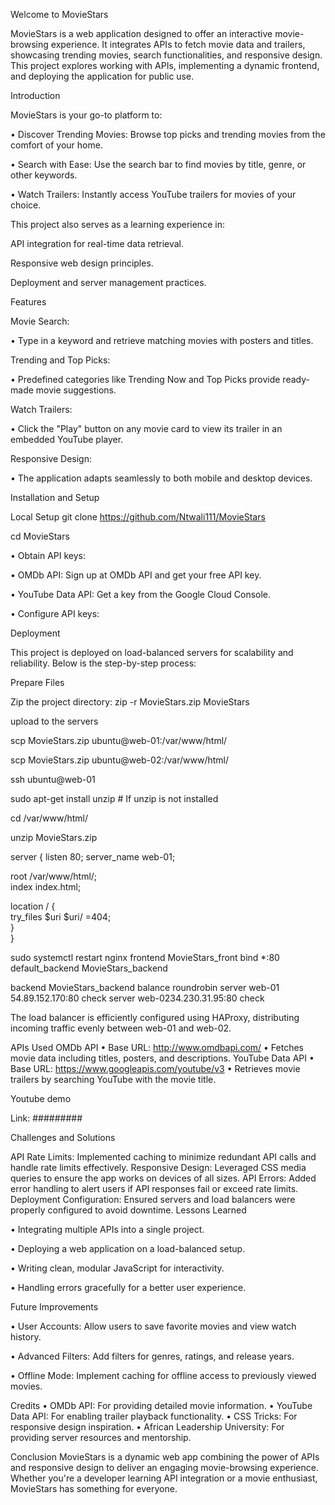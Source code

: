 Welcome to MovieStars

MovieStars is a web application designed to offer an interactive movie-browsing experience. It integrates APIs to fetch movie data and trailers, showcasing trending movies, search functionalities, and responsive design. This project explores working with APIs, implementing a dynamic frontend, and deploying the application for public use.

Introduction

MovieStars is your go-to platform to:

• Discover Trending Movies: Browse top picks and trending movies from the comfort of your home.

• Search with Ease: Use the search bar to find movies by title, genre, or other keywords.

• Watch Trailers: Instantly access YouTube trailers for movies of your choice.

This project also serves as a learning experience in:

API integration for real-time data retrieval.

Responsive web design principles.

Deployment and server management practices.

Features

Movie Search:

• Type in a keyword and retrieve matching movies with posters and titles.

Trending and Top Picks:

• Predefined categories like Trending Now and Top Picks provide ready-made movie suggestions.

Watch Trailers:

• Click the "Play" button on any movie card to view its trailer in an embedded YouTube player.

Responsive Design:

• The application adapts seamlessly to both mobile and desktop devices.

Installation and Setup

Local Setup git clone https://github.com/Ntwali111/MovieStars

cd MovieStars

• Obtain API keys:

• OMDb API: Sign up at OMDb API and get your free API key.

• YouTube Data API: Get a key from the Google Cloud Console.

• Configure API keys:

Deployment

This project is deployed on load-balanced servers for scalability and reliability. Below is the step-by-step process:

Prepare Files

Zip the project directory:
zip -r MovieStars.zip MovieStars

upload to the servers

scp MovieStars.zip ubuntu@web-01:/var/www/html/

scp MovieStars.zip ubuntu@web-02:/var/www/html/

ssh ubuntu@web-01

sudo apt-get install unzip # If unzip is not installed

cd /var/www/html/

unzip MovieStars.zip

server {
listen 80;
server_name web-01;

root /var/www/html/;  
index index.html;  

location / {  
    try_files $uri $uri/ =404;  
}  
}

sudo systemctl restart nginx
frontend MovieStars_front
bind *:80
default_backend MovieStars_backend

backend MovieStars_backend
balance roundrobin
server web-01 54.89.152.170:80 check
server web-0234.230.31.95:80 check

The load balancer is efficiently configured using HAProxy, distributing incoming traffic evenly between web-01 and web-02. 

APIs Used OMDb API • Base URL: http://www.omdbapi.com/ • Fetches movie data including titles, posters, and descriptions. YouTube Data API • Base URL: https://www.googleapis.com/youtube/v3 • Retrieves movie trailers by searching YouTube with the movie title.

Youtube demo 

Link: #########

Challenges and Solutions

API Rate Limits: Implemented caching to minimize redundant API calls and handle rate limits effectively.
Responsive Design: Leveraged CSS media queries to ensure the app works on devices of all sizes.
API Errors: Added error handling to alert users if API responses fail or exceed rate limits.
Deployment Configuration: Ensured servers and load balancers were properly configured to avoid downtime.
Lessons Learned

• Integrating multiple APIs into a single project.

• Deploying a web application on a load-balanced setup.

• Writing clean, modular JavaScript for interactivity.

• Handling errors gracefully for a better user experience.

Future Improvements

• User Accounts: Allow users to save favorite movies and view watch history.

• Advanced Filters: Add filters for genres, ratings, and release years.

• Offline Mode: Implement caching for offline access to previously viewed movies.

Credits • OMDb API: For providing detailed movie information. • YouTube Data API: For enabling trailer playback functionality. • CSS Tricks: For responsive design inspiration. • African Leadership University: For providing server resources and mentorship.

Conclusion MovieStars is a dynamic web app combining the power of APIs and responsive design to deliver an engaging movie-browsing experience. Whether you're a developer learning API integration or a movie enthusiast, MovieStars has something for everyone.

